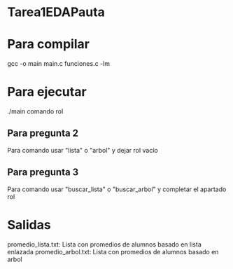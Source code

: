 # Tarea1EDAPauta

# Para compilar
gcc -o main main.c funciones.c -lm

# Para ejecutar
./main comando rol

## Para pregunta 2
Para comando usar "lista" o "arbol" y dejar rol vacío

## Para pregunta 3
Para comando usar "buscar_lista" o "buscar_arbol" y completar el apartado rol

# Salidas
promedio_lista.txt: Lista con promedios de alumnos basado en lista enlazada
promedio_arbol.txt: Lista con promedios de alumnos basado en arbol